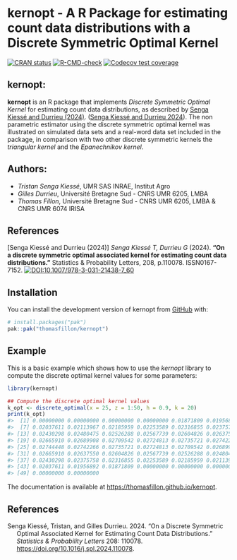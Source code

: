 
<!-- README.md is generated from README.Rmd. Please edit that file -->

# kernopt - A R Package for estimating count data distributions with a Discrete Symmetric Optimal Kernel

<!-- badges: start -->

[![CRAN
status](https://www.r-pkg.org/badges/version/kernopt)](https://cran.r-project.org/package=kernopt)
[![R-CMD-check](https://github.com/thomasfillon/kernopt/actions/workflows/R-CMD-check.yaml/badge.svg)](https://github.com/thomasfillon/kernopt/actions/workflows/R-CMD-check.yaml)
[![Codecov test
coverage](https://codecov.io/gh/thomasfillon/kernopt/graph/badge.svg)](https://app.codecov.io/gh/thomasfillon/kernopt)
<!-- badges: end -->

## kernopt:

**kernopt** is an R package that implements *Discrete Symmetric Optimal
Kernel* for estimating count data distributions, as described by [Senga
Kiessé and Durrieu (2024)](#1). ([Senga Kiessé and Durrieu
2024](#ref-SengaDurrieu2024)). The non parametric estimator using the
discrete symmetric optimal kernel was illustrated on simulated data sets
and a real-word data set included in the package, in comparison with two
other discrete symmetric kernels the *triangular kernel* and the
*Epanechnikov kernel*.

## Authors:

- *Tristan Senga Kiessé*, UMR SAS INRAE, Institut Agro
- *Gilles Durrieu*, Université Bretagne Sud - CNRS UMR 6205, LMBA
- *Thomas Fillon*, Université Bretagne Sud - CNRS UMR 6205, LMBA & CNRS
  UMR 6074 IRISA

## References

<a id="1">\[Senga Kiessé and Durrieu (2024)\]</a> *Senga Kiessé T,
Durrieu G* (2024). **“On a discrete symmetric optimal associated kernel
for estimating count data distributions.”** Statistics & Probability
Letters, 208, p.110078. ISSN0167-7152.
[![DOI:10.1007/978-3-031-21438-7_60](https://zenodo.org/badge/DOI/10.1016/j.spl.2024.110078.svg)](https://doi.org/10.1016/j.spl.2024.110078)

## Installation

You can install the development version of kernopt from
[GitHub](https://github.com/) with:

``` r
# install.packages("pak")
pak::pak("thomasfillon/kernopt")
```

## Example

This is a basic example which shows how to use the *kernopt* library to
compute the discrete optimal kernel values for some parameters:

``` r
library(kernopt)

## Compute the discrete optimal kernel values
k_opt <- discrete_optimal(x = 25, z = 1:50, h = 0.9, k = 20)
print(k_opt)
#>  [1] 0.00000000 0.00000000 0.00000000 0.00000000 0.01871809 0.01956892
#>  [7] 0.02037611 0.02113967 0.02185959 0.02253589 0.02316855 0.02375758
#> [13] 0.02430298 0.02480475 0.02526288 0.02567739 0.02604826 0.02637550
#> [19] 0.02665910 0.02689908 0.02709542 0.02724813 0.02735721 0.02742266
#> [25] 0.02744448 0.02742266 0.02735721 0.02724813 0.02709542 0.02689908
#> [31] 0.02665910 0.02637550 0.02604826 0.02567739 0.02526288 0.02480475
#> [37] 0.02430298 0.02375758 0.02316855 0.02253589 0.02185959 0.02113967
#> [43] 0.02037611 0.01956892 0.01871809 0.00000000 0.00000000 0.00000000
#> [49] 0.00000000 0.00000000
```

The documentation is available at
<https://thomasfillon.github.io/kernopt>.

## References

<div id="refs" class="references csl-bib-body hanging-indent"
entry-spacing="0">

<div id="ref-SengaDurrieu2024" class="csl-entry">

Senga Kiessé, Tristan, and Gilles Durrieu. 2024. “On a Discrete
Symmetric Optimal Associated Kernel for Estimating Count Data
Distributions.” *Statistics & Probability Letters* 208: 110078.
<https://doi.org/10.1016/j.spl.2024.110078>.

</div>

</div>

